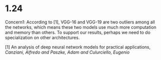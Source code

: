 # 1.24
Concern1:
    According to [1], VGG-16 and VGG-19 are two outliers among all the networks, which means these two models use much more computation and memory than others. To support our results, perhaps we need to do specialization on other architectures. 
    

    
    
[1] An analysis of deep neural network models for practical applications, *Canziani, Alfredo and Paszke, Adam and Culurciello, Eugenio*
